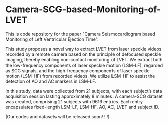 # Camera-SCG-based-Monitoring-of-LVET
This is code repository for the paper "Camera Seismocardiogram based Monitoring of Left Ventricular Ejection Time".

This study proposes a novel way to extract LVET from laser speckle videos recorded by a remote camera based on the principle of defocused speckle imaging, thereby enabling non-contact monitoring of LVET. We extract both the low-frequency components of laser speckle motion (LSM-LF), regarded as SCG signals, and the high-frequency components of laser speckle motion (LSM-HF) from recorded videos. We utilize LSM-HF to assist the detection of AO and AC markers in LSM-LF.

In this study, data were collected from 21 subjects, with each subject’s data acquisition session lasting approximately 8 minutes. A camera-SCG dataset was created, comprising 21 subjects with 9616 entries. Each entry encapsulates fixed-length LSM-LF, LSM-HF, AO, AC, LVET and subject ID.

(Our codes and datasets will be released soon! ! !)
